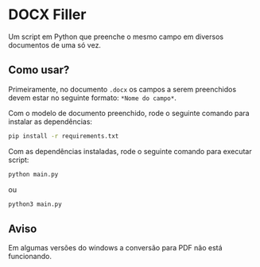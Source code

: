# DOCX Filler
Um script em Python que preenche o mesmo campo em diversos documentos de uma só vez.

## Como usar?
Primeiramente, no documento `.docx` os campos a serem preenchidos devem estar no seguinte formato: `*Nome do campo*`.

Com o modelo de documento preenchido, rode o seguinte comando para instalar as dependências:
```bash
pip install -r requirements.txt
```
Com as dependências instaladas, rode o seguinte comando para executar script:
```bash
python main.py
```
ou
```bash
python3 main.py
```
## Aviso
Em algumas versões do windows a conversão para PDF não está funcionando.
